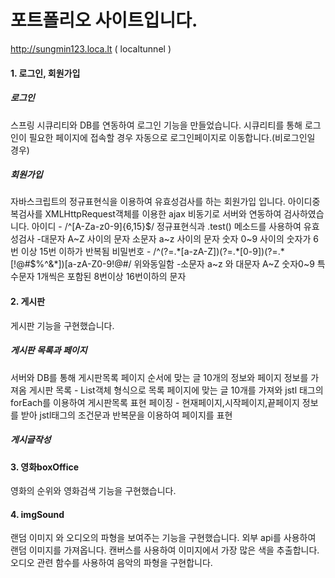 # 포트폴리오 사이트입니다.
http://sungmin123.loca.lt ( localtunnel )


#### 1. 로그인, 회원가입
##### 로그인
스프링 시큐리티와 DB를 연동하여 로그인 기능을 만들었습니다.
시큐리티를 통해 로그인이 필요한 페이지에 접속할 경우 자동으로 로그인페이지로 이동합니다.(비로그인일 경우)
##### 회원가입
자바스크립트의 정규표현식을 이용하여 유효성검사를 하는 회원가입 입니다.
아이디중복검사를 XMLHttpRequest객체를 이용한 ajax 비동기로 서버와 연동하여 검사하였습니다.
아이디 - /^[A-Za-z0-9]{6,15}$/ 정규표현식과 .test() 메소드를 사용하여 유효성검사 
        -대문자 A~Z 사이의 문자 소문자 a~z 사이의 문자 숫자 0~9 사이의 숫자가 6번 이상 15번 이하가 반복됨
비밀번호  - /^(?=.*[a-zA-Z])(?=.*[0-9])(?=.*[!@#$%^&*])[a-zA-Z0-9!@#$%^&*]{8,16}$/ 위와동일함
          -소문자 a~z 와 대문자 A~Z 숫자0~9 특수문자 1개씩은 포함된 8번이상 16번이하의 문자
          
#### 2. 게시판
게시판 기능을 구현했습니다.
##### 게시판 목록과 페이지
서버와 DB를 통해 게시판목록 페이지 순서에 맞는 글 10개의 정보와 페이지 정보를 가져옴
게시판 목록 - List<Board>객체 형식으로 목록 페이지에 맞는 글 10개를 가져와 jstl 태그의 forEach를 이용하여 게시판목록 표현
페이징 - 현재페이지,시작페이지,끝페이지 정보를 받아 jstl태그의 조건문과 반복문을 이용하여 페이지를 표현
##### 게시글작성
  
  
#### 3. 영화boxOffice
영화의 순위와 영화검색 기능을 구현했습니다.

#### 4. imgSound
랜덤 이미지 와 오디오의 파형을 보여주는 기능을 구현했습니다.
외부 api를 사용하여 랜덤 이미지를 가져옵니다.
캔버스를 사용하여 이미지에서 가장 많은 색을 추출합니다.
오디오 관련 함수를 사용하여 음악의 파형을 구현합니다.
